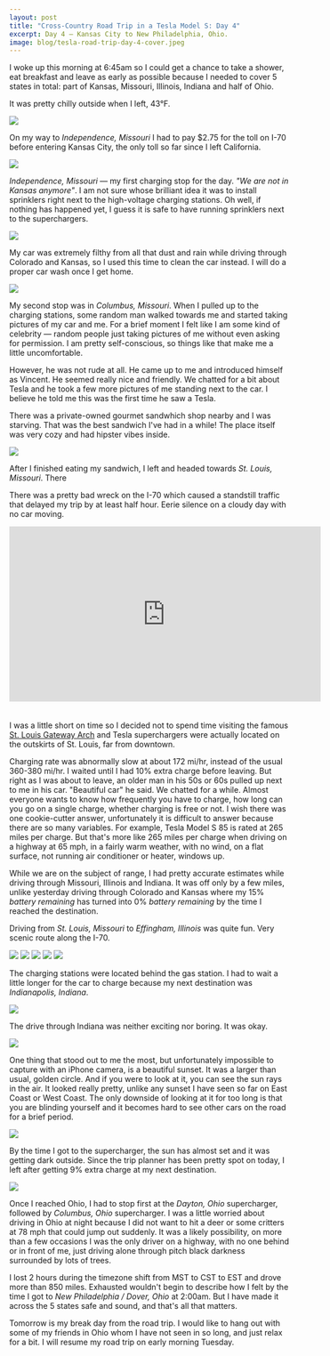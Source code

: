 ```yaml
---
layout: post
title: "Cross-Country Road Trip in a Tesla Model S: Day 4"
excerpt: Day 4 — Kansas City to New Philadelphia, Ohio.
image: blog/tesla-road-trip-day-4-cover.jpeg
---
```


I woke up this morning at 6:45am so I could get a chance to take a shower, eat breakfast and leave as early as possible because I needed to cover 5 states in total: part of Kansas, Missouri, Illinois, Indiana and half of Ohio.

It was pretty chilly outside when I left, 43°F.

![](/images/blog/tesla-road-trip-day-4-1.jpg)


On my way to *Independence, Missouri* I had to pay $2.75 for the toll on I-70 before entering Kansas City, the only toll so far since I left California.

![](/images/blog/tesla-road-trip-day-4-2.jpg)


*Independence, Missouri* — my first charging stop for the day. *"We are not in Kansas anymore"*. I am not sure whose brilliant idea it was to install sprinklers right next to the high-voltage charging stations. Oh well, if nothing has happened yet, I guess it is safe to have running sprinklers next to the superchargers.

 ![](/images/blog/tesla-road-trip-day-4-3.jpg)


My car was extremely filthy from all that dust and rain while driving through Colorado and Kansas, so I used this time to clean the car instead. I will do a proper car wash once I get home.

![](/images/blog/tesla-road-trip-day-4-6.jpg)

My second stop was in *Columbus, Missouri*. When I pulled up to the charging stations, some random man walked towards me and started taking pictures of my car and me. For a brief moment I felt like I am some kind of celebrity — random people just taking pictures of me without even asking for permission. I am pretty self-conscious, so things like that make me a little uncomfortable.


However, he was not rude at all. He came up to me and introduced himself as Vincent. He seemed really nice and friendly. We chatted for a bit about Tesla and he took a few more pictures of me standing next to the car. I believe he told me this was the first time he saw a Tesla.

There was a private-owned gourmet sandwhich shop nearby and I was starving. That was the best sandwich I've had in a while! The place itself was very cozy and had hipster vibes inside.

 ![](/images/blog/tesla-road-trip-day-4-4.jpg)

After I finished eating my sandwich, I left and headed towards *St. Louis, Missouri*. There

There was a pretty bad wreck on the I-70 which caused a standstill traffic that delayed my trip by at least half hour. Eerie silence on a cloudy day with no car moving.

<iframe width="560" height="315" style="margin-bottom: 20px" src="https://www.youtube.com/embed/0mRcBm_1ux0" frameborder="0" allowfullscreen></iframe>

I was a little short on time so I decided not to spend time visiting the famous [St. Louis Gateway Arch](https://en.wikipedia.org/wiki/Gateway_Arch) and Tesla superchargers were actually located on the outskirts of St. Louis, far from downtown.

Charging rate was abnormally slow at about 172 mi/hr, instead of the usual 360-380 mi/hr. I waited until I had 10% extra charge before leaving. But right as I was about to leave, an older man in his 50s or 60s pulled up next to me in his car. "Beautiful car" he said. We chatted for a while. Almost everyone wants to know how frequently you have to charge, how long can you go on a single charge, whether charging is free or not. I wish there was one cookie-cutter answer, unfortunately it is difficult to answer because there are so many variables. For example, Tesla Model S 85 is rated at 265 miles per charge. But that's more like 265 miles per charge when driving on a highway at 65 mph, in a fairly warm weather, with no wind, on a flat surface, not running air conditioner or heater, windows up.


While we are on the subject of range, I had pretty accurate estimates while driving through Missouri, Illinois and Indiana. It was off only by a few miles, unlike yesterday driving through Colorado and Kansas where my 15% *battery remaining* has turned into 0% *battery remaining* by the time I reached the destination.

Driving from *St. Louis, Missouri* to *Effingham, Illinois* was quite fun. Very scenic route along the I-70.

![](/images/blog/tesla-road-trip-day-4-7.jpg)
![](/images/blog/tesla-road-trip-day-4-8.jpg)
![](/images/blog/tesla-road-trip-day-4-9.jpg)
![](/images/blog/tesla-road-trip-day-4-10.jpg)
![](/images/blog/tesla-road-trip-day-4-11.jpg)

The charging stations were located behind the gas station. I had to wait a little longer for the car to charge because my next destination was *Indianapolis, Indiana*.

![](/images/blog/tesla-road-trip-day-4-12.jpg)

The drive through Indiana was neither exciting nor boring. It was okay.

![](/images/blog/tesla-road-trip-day-4-13.jpg)


One thing that stood out to me the most, but unfortunately impossible to capture with an iPhone camera, is a beautiful sunset. It was a larger than usual, golden circle. And if you were to look at it, you can see the sun rays in the air. It looked really pretty, unlike any sunset I have seen so far on East Coast or West Coast. The only downside of looking at it for too long is that you are blinding yourself and it becomes hard to see other cars on the road for a brief period.

![](/images/blog/tesla-road-trip-day-4-14.jpg)

By the time I got to the supercharger, the sun has almost set and it was getting dark outside. Since the trip planner has been pretty spot on today, I left after getting 9% extra charge at my next destination.

![](/images/blog/tesla-road-trip-day-4-15.jpg)

Once I reached Ohio, I had to stop first at the *Dayton, Ohio* supercharger, followed by *Columbus, Ohio* supercharger. I was a little worried about driving in Ohio at night because I did not want to hit a deer or some critters at 78 mph that could jump out suddenly. It was a likely possibility, on more than a few occasions I was the only driver on a highway, with no one behind or in front of me, just driving alone through pitch black darkness surrounded by lots of trees.

I lost 2 hours during the timezone shift from MST to CST to EST and drove more than 850 miles. Exhausted wouldn't begin to describe how I felt by the time I got to *New Philadelphia / Dover, Ohio* at 2:00am. But I have made it across the 5 states safe and sound, and that's all that matters.

Tomorrow is my break day from the road trip. I would like to hang out with some of my friends in Ohio whom I have not seen in so long, and just relax for a bit. I will resume my road trip on early morning Tuesday.